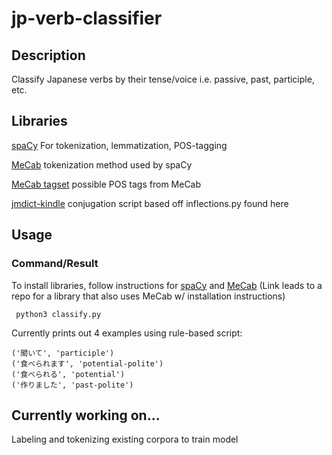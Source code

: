 # jp-verb-classifier

## Description
 Classify Japanese verbs by their tense/voice i.e. passive, past, participle, etc. 

## Libraries
 [spaCy](https://spacy.io/models/ja) For tokenization, lemmatization, POS-tagging

 [MeCab](https://taku910.github.io/mecab/) tokenization method used by spaCy

 [MeCab tagset](https://www.sketchengine.eu/tagset-jp-mecab/) possible POS tags from MeCab

 [jmdict-kindle](https://github.com/jmdict-kindle/jmdict-kindle/tree/main) conjugation script based off inflections.py found here

## Usage
### Command/Result
To install libraries, follow instructions for [spaCy](https://spacy.io/models/ja) and [MeCab](https://github.com/buruzaemon/natto-py?tab=readme-ov-file) (Link leads to a repo for a library that also uses MeCab w/ installation instructions)

```
 python3 classify.py
```

 Currently prints out 4 examples using rule-based script: 
 ```
 ('聞いて', 'participle')
 ('食べられます', 'potential-polite')
 ('食べられる', 'potential')
 ('作りました', 'past-polite')
```
 
## Currently working on...
  Labeling and tokenizing existing corpora to train model
